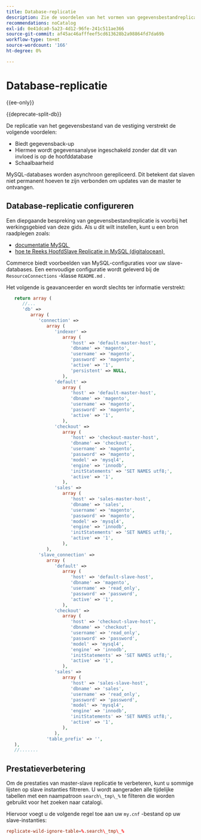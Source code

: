 ```yaml
---
title: Database-replicatie
description: Zie de voordelen van het vormen van gegevensbestandreplicatie.
recommendations: noCatalog
exl-id: 0e41dca0-5a23-4d12-96fe-241c511ae366
source-git-commit: af45ac46afffeef5cd613628b2a98864fd7da69b
workflow-type: tm+mt
source-wordcount: '166'
ht-degree: 0%

---
```


# Database-replicatie

{{ee-only}}

{{deprecate-split-db}}

De replicatie van het gegevensbestand van de vestiging verstrekt de volgende voordelen:

- Biedt gegevensback-up
- Hiermee wordt gegevensanalyse ingeschakeld zonder dat dit van invloed is op de hoofddatabase
- Schaalbaarheid

MySQL-databases worden asynchroon gerepliceerd. Dit betekent dat slaven niet permanent hoeven te zijn verbonden om updates van de master te ontvangen.

## Database-replicatie configureren

Een diepgaande bespreking van gegevensbestandreplicatie is voorbij het werkingsgebied van deze gids. Als u dit wilt instellen, kunt u een bron raadplegen zoals:

- [&#x200B; documentatie MySQL &#x200B;](https://dev.mysql.com/doc/refman/5.6/en/replication.html)
- [&#x200B; hoe te Reeks HoofdSlave Replicatie in MySQL (digitalocean) &#x200B;](https://www.digitalocean.com/community/tutorials/how-to-set-up-replication-in-mysql)

Commerce biedt voorbeelden van MySQL-configuraties voor uw slave-databases. Een eenvoudige configuratie wordt geleverd bij de `ResourceConnections` -klasse `README.md` .

Het volgende is geavanceerder en wordt slechts ter informatie verstrekt:

```php
   return array (
      //...
      'db' =>
         array (
            'connection' =>
               array (
                  'indexer' =>
                     array (
                        'host' => 'default-master-host',
                        'dbname' => 'magento',
                        'username' => 'magento',
                        'password' => 'magento',
                        'active' => '1',
                        'persistent' => NULL,
                     ),
                  'default' =>
                     array (
                        'host' => 'default-master-host',
                        'dbname' => 'magento',
                        'username' => 'magento',
                        'password' => 'magento',
                        'active' => '1',
                     ),
                  'checkout' =>
                     array (
                        'host' => 'checkout-master-host',
                        'dbname' => 'checkout',
                        'username' => 'magento',
                        'password' => 'magento',
                        'model' => 'mysql4',
                        'engine' => 'innodb',
                        'initStatements' => 'SET NAMES utf8;',
                        'active' => '1',
                     ),
                  'sales' =>
                     array (
                        'host' => 'sales-master-host',
                        'dbname' => 'sales',
                        'username' => 'magento',
                        'password' => 'magento',
                        'model' => 'mysql4',
                        'engine' => 'innodb',
                        'initStatements' => 'SET NAMES utf8;',
                        'active' => '1',
                     ),
               ),
            'slave_connection' =>
               array (
                  'default' =>
                     array (
                        'host' => 'default-slave-host',
                        'dbname' => 'magento',
                        'username' => 'read_only',
                        'password' => 'password',
                        'active' => '1',
                     ),
                  'checkout' =>
                     array (
                        'host' => 'checkout-slave-host',
                        'dbname' => 'checkout',
                        'username' => 'read_only',
                        'password' => 'password',
                        'model' => 'mysql4',
                        'engine' => 'innodb',
                        'initStatements' => 'SET NAMES utf8;',
                        'active' => '1',
                     ),
                  'sales' =>
                     array (
                        'host' => 'sales-slave-host',
                        'dbname' => 'sales',
                        'username' => 'read_only',
                        'password' => 'password',
                        'model' => 'mysql4',
                        'engine' => 'innodb',
                        'initStatements' => 'SET NAMES utf8;',
                        'active' => '1',
                     ),
                  ),
               'table_prefix' => '',
   ),
   //.......
```

## Prestatieverbetering

Om de prestaties van master-slave replicatie te verbeteren, kunt u sommige lijsten op slave instanties filtreren. U wordt aangeraden alle tijdelijke tabellen met een naampatroon `search\_tmp\_%` te filteren die worden gebruikt voor het zoeken naar catalogi.

Hiervoor voegt u de volgende regel toe aan uw `my.cnf` -bestand op uw slave-instanties:

```conf
replicate-wild-ignore-table=%.search\_tmp\_%
```

